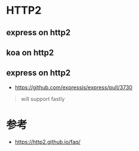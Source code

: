# HTTP2
##  express on http2
##  koa on http2
##  express on http2 
- https://github.com/expressjs/express/pull/3730
> will support fastly

# 参考
- https://http2.github.io/faq/
